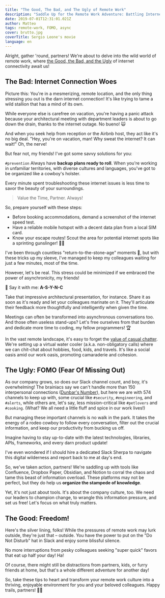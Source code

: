 ```yaml
---
title: "The Good, The Bad, and The Ugly of Remote Work"
description: "Saddle Up for the Remote Work Adventure: Battling Internet Woes, Slack Overload, and Embracing the Freedom!"
date: 2019-07-01T12:31:01.021Z
author: Matteo
tags: remote-work, FOMO, async
cover: brutto.jpg
coverTitle: Sergio Leone's movie
language: en
---
```


Alright, gather 'round, partners! We're about to delve into the wild world of remote work, where [the Good, the Bad, and the Ugly](https://www.rottentomatoes.com/m/the_good_the_bad_and_the_ugly) of internet connectivity await us!

## The Bad: Internet Connection Woes

Picture this: You're in a mesmerizing, remote location, and the only thing stressing you out is the darn internet connection! It's like trying to tame a wild stallion that has a mind of its own.

While everyone else is carefree on vacation, you're having a panic attack because your architectural meeting with department leaders is about to go down the drain, thanks to the internet outage. No bueno! 🙀

And when you seek help from reception or the Airbnb host, they act like it's no big deal. "Hey, you're on vacation, man! Why sweat the internet? It can wait!" Oh, the nerve!

But fear not, my friends! I've got some savvy solutions for you:

`#prevention`
Always have **backup plans ready to roll**. When you're working in unfamiliar territories, with diverse cultures and languages, you've got to be organized like a cowboy's holster.

Every minute spent troubleshooting these internet issues is less time to savor the beauty of your surroundings. 

> Value the Time, Partner. Always!

So, prepare yourself with these steps:

- Before booking accommodations, demand a screenshot of the internet speed test.
- Have a reliable mobile hotspot with a decent data plan from a local SIM card.
- Know your escape routes! Scout the area for potential internet spots like a sprinting gunslinger! 🏃‍♂️

I've been through countless "return-to-the-stone-age" moments 🦴, but with these tricks up my sleeve, I've managed to keep my colleagues waiting for just a few minutes, most of the time.

However, let's be real. This stress could be minimized if we embraced the power of asynchronicity, my friends! 

📣 Say it with me: **A-S-Y-N-C**

Take that impressive architectural presentation, for instance. Share it as soon as it's ready and let your colleagues marinate on it.
They'll articulate their feedback more thoughtfully and intelligently when given the time.

Meetings can often be transformed into asynchronous conversations too. And those often useless stand-ups?
Let's free ourselves from that burden and dedicate more time to coding, my fellow programmers! 🏆

In the vast remote landscape, it's easy to forget the [value of casual chatter](https://www.scirp.org/journal/paperinformation.aspx?paperid=75553). We're setting up a virtual water cooler (a.k.a. non-obligatory calls) where we can chit-chat about hobbies, food, kids, and travels. It's like a social oasis amid our work oasis, promoting camaraderie and cohesion.

## The Ugly: FOMO (Fear Of Missing Out)

As our company grows, so does our Slack channel count, and boy, it's overwhelming!
The brainiacs say we can't handle more than 150 interpersonal connections ([Dunbar's Number](https://en.wikipedia.org/wiki/Dunbar%27s_number)), but here we are with 574 channels to keep up with, some crucial like `#security`, `#engineering`, and `#alerts`, while others are, let's say, less mission-critical like `#petlovers` and `#cooking`.
(What? We all need a little fluff and spice in our work lives!)

But managing these important channels is no walk in the park. It takes the energy of a rodeo cowboy to follow every conversation, filter out the crucial information, and keep our productivity from bucking us off.

Imagine having to stay up-to-date with the latest technologies, libraries, APIs, frameworks, and every darn product update!

I've even wondered if I should hire a dedicated Slack Sherpa to navigate this digital wilderness and report back to me at day's end.

So, we've taken action, partners! We're saddling up with tools like Confluence, Dropbox Paper, Obsidian, and Notion to corral the chaos and tame this beast of information overload.
These platforms may not be perfect, but they do help us **organize the stampede of knowledge**.

Yet, it's not just about tools. It's about the company culture, too. We need our leaders to champion change, to wrangle this information pressure, and set us free!
Let's focus on what truly matters.

## The Good: Freedom!

Here's the silver lining, folks! While the pressures of remote work may lurk outside, they're just that – outside. You have the power to put on the "Do Not Disturb" hat in Slack and enjoy some blissful silence.

No more interruptions from pesky colleagues seeking "super quick" favors that eat up half your day! Ha!

Of course, there might still be distractions from partners, kids, or furry friends at home, but that's a whole different adventure for another day!

So, take these tips to heart and transform your remote work culture into a thriving, enjoyable environment for you and your beloved colleagues. Happy trails, partners! 🤠✨
